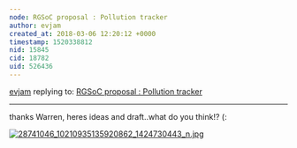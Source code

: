 ```yaml
---
node: RGSoC proposal : Pollution tracker
author: evjam
created_at: 2018-03-06 12:20:12 +0000
timestamp: 1520338812
nid: 15845
cid: 18782
uid: 526436
---
```




[evjam](../profile/evjam) replying to: [RGSoC proposal : Pollution tracker](../notes/evjam/03-01-2018/pollution-tracker)

----
thanks Warren, heres ideas and draft..what do you think!? (:

[![28741046_10210935135920862_1424730443_n.jpg](https://publiclab.org/system/images/photos/000/023/828/large/28741046_10210935135920862_1424730443_n.jpg)](https://publiclab.org/system/images/photos/000/023/828/original/28741046_10210935135920862_1424730443_n.jpg)




